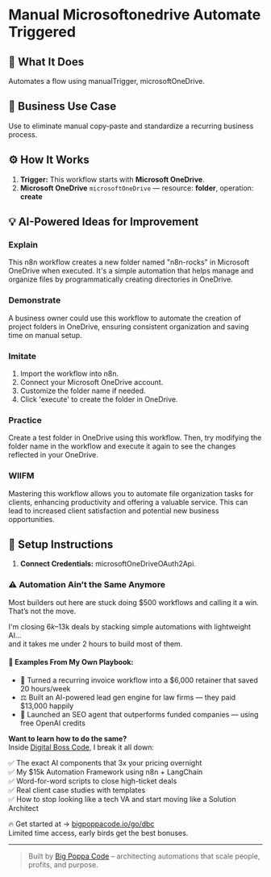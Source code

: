 # Manual Microsoftonedrive Automate Triggered
  ## 🚀 What It Does
  Automates a flow using manualTrigger, microsoftOneDrive.
  
  ## 💼 Business Use Case
  Use to eliminate manual copy-paste and standardize a recurring business process.
  
  ## ⚙️ How It Works
  1. **Trigger:** This workflow starts with **Microsoft OneDrive**.
  2. **Microsoft OneDrive** `microsoftOneDrive` — resource: **folder**, operation: **create**
  
  ## 💡 AI-Powered Ideas for Improvement
  ### Explain
This n8n workflow creates a new folder named "n8n-rocks" in Microsoft OneDrive when executed. It's a simple automation that helps manage and organize files by programmatically creating directories in OneDrive.

### Demonstrate
A business owner could use this workflow to automate the creation of project folders in OneDrive, ensuring consistent organization and saving time on manual setup.

### Imitate
1. Import the workflow into n8n.
2. Connect your Microsoft OneDrive account.
3. Customize the folder name if needed.
4. Click 'execute' to create the folder in OneDrive.

### Practice
Create a test folder in OneDrive using this workflow. Then, try modifying the folder name in the workflow and execute it again to see the changes reflected in your OneDrive.

### WIIFM
Mastering this workflow allows you to automate file organization tasks for clients, enhancing productivity and offering a valuable service. This can lead to increased client satisfaction and potential new business opportunities.
  
  ## 🔧 Setup Instructions
  1. **Connect Credentials:** microsoftOneDriveOAuth2Api.
  
### ⚠️ Automation Ain’t the Same Anymore

Most builders out here are stuck doing $500 workflows and calling it a win.  
That’s not the move.  

I'm closing $6k–$13k deals by stacking simple automations with lightweight AI...  
and it takes me under 2 hours to build most of them.

#### 🧠 Examples From My Own Playbook:
- 🔁 Turned a recurring invoice workflow into a $6,000 retainer that saved 20 hours/week  
- ⚖️ Built an AI-powered lead gen engine for law firms — they paid $13,000 happily  
- 🚀 Launched an SEO agent that outperforms funded companies — using free OpenAI credits  

**Want to learn how to do the same?**  
Inside [Digital Boss Code](https://bigpoppacode.io/go/dbc), I break it all down:

✅ The exact AI components that 3x your pricing overnight  
✅ My $15k Automation Framework using n8n + LangChain  
✅ Word-for-word scripts to close high-ticket deals  
✅ Real client case studies with templates  
✅ How to stop looking like a tech VA and start moving like a Solution Architect  

🔥 Get started at → [bigpoppacode.io/go/dbc](https://bigpoppacode.io/go/dbc)  
Limited time access, early birds get the best bonuses.

---
> Built by [Big Poppa Code](https://bigpoppacode.io) – architecting automations that scale people, profits, and purpose.
  